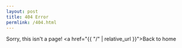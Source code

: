 ```yaml
---
layout: post
title: 404 Error
permlink: /404.html
---
```


Sorry, this isn't a page!
<a href="{{ "/" | relative_url }}">Back to home</a>
